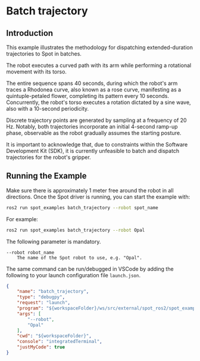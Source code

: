 # Batch trajectory

## Introduction

This example illustrates the methodology for dispatching extended-duration trajectories to Spot in batches.

The robot executes a curved path with its arm while performing a rotational movement with its torso.

The entire sequence spans 40 seconds, during which the robot's arm traces a Rhodonea curve, also known as a rose curve, manifesting as a quintuple-petaled flower, completing its pattern every 10 seconds. Concurrently, the robot's torso executes a rotation dictated by a sine wave, also with a 10-second periodicity.

Discrete trajectory points are generated by sampling at a frequency of 20 Hz. Notably, both trajectories incorporate an initial 4-second ramp-up phase, observable as the robot gradually assumes the starting posture.

It is important to acknowledge that, due to constraints within the Software Development Kit (SDK), it is currently unfeasible to batch and dispatch trajectories for the robot's gripper.

## Running the Example

Make sure there is approximately 1 meter free around the robot in all directions. Once the Spot driver is running, you can start the example with:
```bash
ros2 run spot_examples batch_trajectory --robot spot_name
```
For example:
```bash
ros2 run spot_examples batch_trajectory --robot Opal
```

The following parameter is mandatory.

```
--robot robot_name
    The name of the Spot robot to use, e.g. "Opal".
```

The same command can be run/debugged in VSCode by adding the following to your launch configuration file `launch.json`.

```json
{
    "name": "batch_trajectory",
    "type": "debugpy",
    "request": "launch",
    "program": "${workspaceFolder}/ws/src/external/spot_ros2/spot_examples/spot_examples/batch_trajectory.py",
    "args": [
        "--robot",
        "Opal"
    ],
    "cwd": "${workspaceFolder}",
    "console": "integratedTerminal",
    "justMyCode": true
}
```
